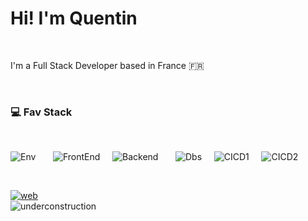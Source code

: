 Hi! I'm Quentin
========================================================================================================================================

<br />

I'm a Full Stack Developer based in France 🇫🇷

<br />

### 💻 Fav Stack
<br />

![Env](https://skillicons.dev/icons?i=nodejs,ts&theme=light) &nbsp;&nbsp;&nbsp;&nbsp;&nbsp; ![FrontEnd](https://skillicons.dev/icons?i=svelte,tailwind&theme=dark)&nbsp;&nbsp;&nbsp;&nbsp;&nbsp;![Backend](https://skillicons.dev/icons?i=adonis,jest&theme=dark) &nbsp;&nbsp;&nbsp;&nbsp;&nbsp; ![Dbs](https://skillicons.dev/icons?i=prisma,postgres&theme=light)&nbsp;&nbsp;&nbsp;&nbsp;&nbsp;![CICD1](https://skillicons.dev/icons?i=github,vercel&theme=dark)&nbsp;&nbsp;&nbsp;&nbsp;&nbsp;![CICD2](https://skillicons.dev/icons?i=docker,k8s&theme=light)

<br />

[![web](https://img.shields.io/badge/visit_my_webiste-f5f5f5?style=for-the-badge&logo=netlify&logoColor=000000)](https://quentinmoessner.netlify.app) 
<br />
![underconstruction](http://img.shields.io/badge/under_reconstruction-orange)
